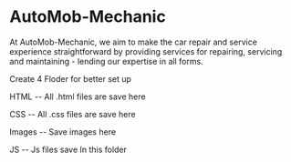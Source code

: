 # AutoMob-Mechanic

At AutoMob-Mechanic, we aim to make the car repair and service experience straightforward by providing services for repairing, servicing and maintaining - lending our expertise in all forms.

Create 4 Floder for better set up

HTML -- All .html files are save here

CSS  -- All .css files are save here

Images -- Save images here

JS -- Js files save In this folder 
